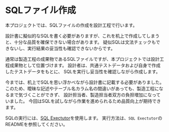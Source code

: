 # SQLファイル作成

本プロジェクトでは、SQLファイルの作成を設計工程で行います。

設計書に擬似的なSQLを書く必要がありますが、これを机上で作成してしまうと、十分な品質を確保できない場合があります。
疑似SQLは文法チェックもできないし、実行結果の妥当性も確認できないからです。

通常は製造工程の成果物であるSQLファイルですが、本プロジェクトでは設計工程成果物として位置づけます。
設計者は、共通テストデータおよび自身で作成したテストデータをもとに、
SQLを実行し妥当性を確認しながら作成します。

今までは、机上でSQLを思い浮かべながら設計書に記載する必要がありました。
このため、曖昧な記述やテーブル名カラム名の間違いがあっても、製造工程になるまで気づくことができず、
設計担当者、製造担当者双方の負担増加になっていました。
今回はSQLを試しながら作業を進められるため品質向上が期待できます。


SQLの実行には、[SQL Exectutor](https://github.com/nablarch/sql-executor)を使用します。
実行方法は、`SQL Exectutor`のREADMEを参照してください。


